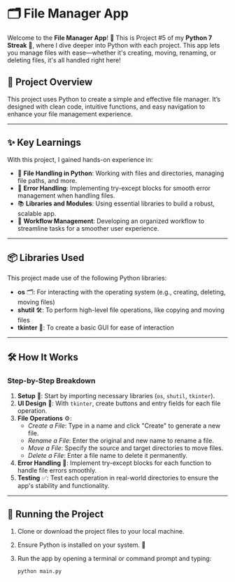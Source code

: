 
# 🗂️ File Manager App

Welcome to the **File Manager App**! 📁 This is Project #5 of my **Python 7 Streak** 🚀, where I dive deeper into Python with each project. This app lets you manage files with ease—whether it's creating, moving, renaming, or deleting files, it's all handled right here!

## 📌 Project Overview
This project uses Python to create a simple and effective file manager. It’s designed with clean code, intuitive functions, and easy navigation to enhance your file management experience.

---

## ✨ Key Learnings

With this project, I gained hands-on experience in:
- 🧰 **File Handling in Python**: Working with files and directories, managing file paths, and more.
- 🧠 **Error Handling**: Implementing try-except blocks for smooth error management when handling files.
- 📚 **Libraries and Modules**: Using essential libraries to build a robust, scalable app.
- 🔄 **Workflow Management**: Developing an organized workflow to streamline tasks for a smoother user experience.

---

## 📦 Libraries Used

This project made use of the following Python libraries:

- **os** 🗂️: For interacting with the operating system (e.g., creating, deleting, moving files)
- **shutil** 🛠️: To perform high-level file operations, like copying and moving files
- **tkinter** 🎨: To create a basic GUI for ease of interaction

---

## 🛠️ How It Works

### Step-by-Step Breakdown

1. **Setup** 🏁: Start by importing necessary libraries (`os`, `shutil`, `tkinter`).
2. **UI Design** 🎨: With `tkinter`, create buttons and entry fields for each file operation.
3. **File Operations** ⚙️:
   - *Create a File*: Type in a name and click "Create" to generate a new file.
   - *Rename a File*: Enter the original and new name to rename a file.
   - *Move a File*: Specify the source and target directories to move files.
   - *Delete a File*: Enter a file name to delete it permanently.
4. **Error Handling** 🚧: Implement try-except blocks for each function to handle file errors smoothly.
5. **Testing** ✅: Test each operation in real-world directories to ensure the app's stability and functionality.

---

## 🚀 Running the Project

1. Clone or download the project files to your local machine.
2. Ensure Python is installed on your system. 🐍
3. Run the app by opening a terminal or command prompt and typing:

   ```bash
   python main.py
